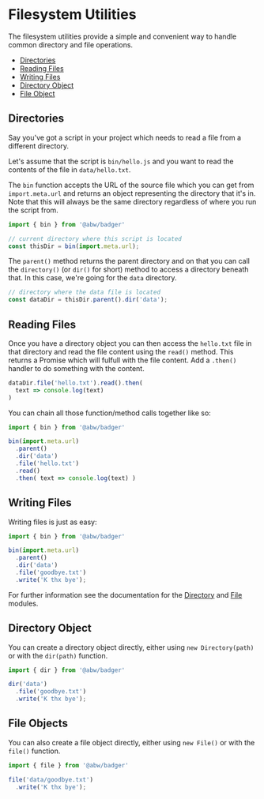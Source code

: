 # Filesystem Utilities

The filesystem utilities provide a simple and convenient way to
handle common  directory and file operations.

- [Directories](#directories)
- [Reading Files](#reading-files)
- [Writing Files](#writing-files)
- [Directory Object](#directory-object)
- [File Object](#file-object)

## Directories

Say you've got a script in your project which needs to read a file
from a different directory.

Let's assume that the script is `bin/hello.js` and you want
to read the contents of the file in `data/hello.txt`.

The `bin` function accepts the URL of the source file which you
can get from `import.meta.url` and returns an object
representing the directory that it's in.  Note that this will
always be the same directory regardless of where you run the
script from.

```js
import { bin } from '@abw/badger'

// current directory where this script is located
const thisDir = bin(import.meta.url);
```

The `parent()` method returns the parent directory and on that
you can call the `directory()` (or `dir()` for short) method to access a
directory beneath that.  In this case, we're going for the `data`
directory.

```js
// directory where the data file is located
const dataDir = thisDir.parent().dir('data');
```

## Reading Files

Once you have a directory object you can then access the `hello.txt` file in
that directory and read the file content using the `read()` method.  This
returns a Promise which will fulfull with the file content.  Add a
`.then()` handler to do something with the content.

```js
dataDir.file('hello.txt').read().then(
  text => console.log(text)
)
```

You can chain all those function/method calls together like so:

```js
import { bin } from '@abw/badger'

bin(import.meta.url)
  .parent()
  .dir('data')
  .file('hello.txt')
  .read()
  .then( text => console.log(text) )
```

## Writing Files
Writing files is just as easy:

```js
import { bin } from '@abw/badger'

bin(import.meta.url)
  .parent()
  .dir('data')
  .file('goodbye.txt')
  .write('K thx bye');
```

For further information see the documentation for the
[Directory](class/src/Badger/Filesystem/Directory.js~Directory) and
[File](class/src/Badger/Filesystem/File.js~File) modules.

## Directory Object

You can create a directory object directly, either using `new Directory(path)` or with
the `dir(path)` function.

```js
import { dir } from '@abw/badger'

dir('data')
  .file('goodbye.txt')
  .write('K thx bye');
```

## File Objects

You can also create a file object directly, either using `new File()` or with
the `file()` function.

```js
import { file } from '@abw/badger'

file('data/goodbye.txt')
  .write('K thx bye');
```
